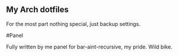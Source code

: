 My Arch dotfiles
---
For the most part nothing special, just backup settings.

#Panel

Fully written by me panel for bar-aint-recursive, my pride.
Wild bike.
